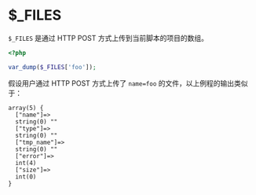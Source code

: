 # $_FILES

`$_FILES` 是通过 HTTP POST 方式上传到当前脚本的项目的数组。

```php
<?php

var_dump($_FILES['foo']);

```

假设用户通过 HTTP POST 方式上传了 `name=foo` 的文件，以上例程的输出类似于：

```
array(5) {
  ["name"]=>
  string(0) ""
  ["type"]=>
  string(0) ""
  ["tmp_name"]=>
  string(0) ""
  ["error"]=>
  int(4)
  ["size"]=>
  int(0)
}
```

